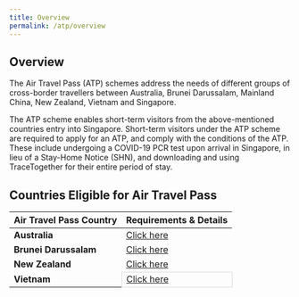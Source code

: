 ```yaml
---
title: Overview
permalink: /atp/overview
---
```


## Overview 

The Air Travel Pass (ATP) schemes address the needs of different groups of cross-border travellers between Australia, Brunei Darussalam, Mainland China, New Zealand, Vietnam  and Singapore.

The ATP scheme enables short-term visitors from the above-mentioned countries entry into Singapore. Short-term visitors under the ATP scheme are required to apply for an ATP, and comply with the conditions of the ATP. These include undergoing a COVID-19 PCR test upon arrival in Singapore, in lieu of a Stay-Home Notice (SHN), and downloading and using TraceTogether for their entire period of stay.

## Countries Eligible for Air Travel Pass

<table>
<thead>
  <tr>
    <th>Air Travel Pass Country</th>
    <th>Requirements & Details</th>
  </tr>
</thead>
<tbody>
  <tr>
    <td><b>Australia</b></td>
    <td><a href="/australia/atp/requirements-and-process">Click here</a></td>
  </tr>
    <tr>
    <td><b>Brunei Darussalam</b></td>
    <td><a href="/brunei/overview">Click here</a></td>
  </tr>
   <tr>
    <td><b>New Zealand</b></td>
    <td><a href="/newzealand/atp/requirements-and-process">Click here</a></td>
  </tr>
     <tr>
    <td><b>Vietnam</b></td>
    <td style="border:1px solid; color:#D8D8D8;"><a href="/vietnam/atp/requirements-and-process">Click here</a></td>
  </tr>
  </tbody>
  </table>
